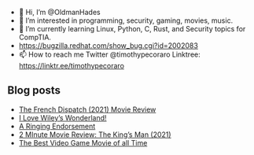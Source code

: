 - 👋 Hi, I’m @OldmanHades
- 👀 I’m interested in programming, security, gaming, movies, music.
- 🌱 I’m currently learning Linux, Python, C, Rust, and Security topics for CompTIA.
- https://bugzilla.redhat.com/show_bug.cgi?id=2002083
- 📫 How to reach me Twitter @timothypecoraro
Linktree: https://linktr.ee/timothypecoraro

## Blog posts
<!-- BLOG-POST-LIST:START -->
- [The French Dispatch &lpar;2021&rpar; Movie Review](https://medium.com/@timothypecoraro/the-french-dispatch-2021-movie-review-e2358d71b4db?source=rss-5097f5c9b801------2)
- [I Love Wiley’s Wonderland!](https://medium.com/@timothypecoraro/i-love-wileys-wonderland-603206486615?source=rss-5097f5c9b801------2)
- [A Ringing Endorsement](https://medium.com/@timothypecoraro/a-ringing-endorsement-512f73582d3b?source=rss-5097f5c9b801------2)
- [2 MInute Movie Review: The King’s Man &lpar;2021&rpar;](https://medium.com/@timothypecoraro/2-minute-movie-review-the-kings-man-2021-70f0d7c86acc?source=rss-5097f5c9b801------2)
- [The Best Video Game Movie of all Time](https://medium.com/@timothypecoraro/the-best-video-game-movie-of-all-time-1c003b28306b?source=rss-5097f5c9b801------2)
<!-- BLOG-POST-LIST:END -->

